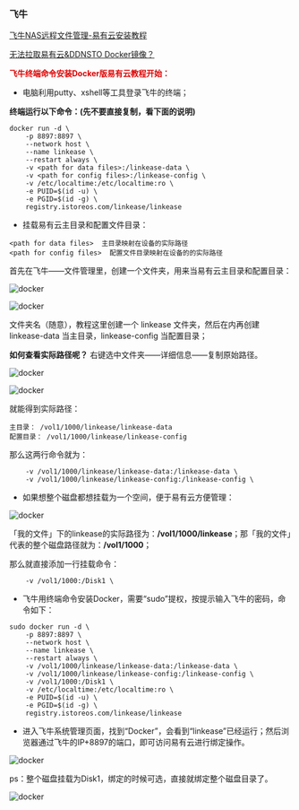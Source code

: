 ### 飞牛

[飞牛NAS远程文件管理-易有云安装教程](https://www.bilibili.com/video/BV1XwmZYCEQa/)

[无法拉取易有云&DDNSTO Docker镜像？](https://www.bilibili.com/video/BV1FnUUYeEn9/)


**<font color="#dd0000">飞牛终端命令安装Docker版易有云教程开始：</font><br />**

* 电脑利用putty、xshell等工具登录飞牛的终端；

**终端运行以下命令：(先不要直接复制，看下面的说明)**
```
docker run -d \
    -p 8897:8897 \
    --network host \
    --name linkease \
    --restart always \
    -v <path for data files>:/linkease-data \
    -v <path for config files>:/linkease-config \
    -v /etc/localtime:/etc/localtime:ro \
    -e PUID=$(id -u) \
    -e PGID=$(id -g) \
    registry.istoreos.com/linkease/linkease
```

* 挂载易有云主目录和配置文件目录：
```
<path for data files>  主目录映射在设备的实际路径
<path for config files>  配置文件目录映射在设备的的实际路径
```
首先在飞牛——文件管理里，创建一个文件夹，用来当易有云主目录和配置目录：

![docker](./image/fn/1.png)

![docker](./image/fn/2.png)

文件夹名（随意），教程这里创建一个 linkease 文件夹，然后在内再创建 linkease-data 当主目录，linkease-config 当配置目录；

**如何查看实际路径呢？** 右键选中文件夹——详细信息——复制原始路径。

![docker](./image/fn/3.png)

![docker](./image/fn/4.png)


就能得到实际路径：
```
主目录： /vol1/1000/linkease/linkease-data
配置目录： /vol1/1000/linkease/linkease-config
```

那么这两行命令就为：
```
    -v /vol1/1000/linkease/linkease-data:/linkease-data \
    -v /vol1/1000/linkease/linkease-config:/linkease-config \
```


* 如果想整个磁盘都想挂载为一个空间，便于易有云方便管理：

![docker](./image/fn/5.png)

「我的文件」下的linkease的实际路径为：**/vol1/1000/linkease**；那「我的文件」代表的整个磁盘路径就为：**/vol1/1000**；

那么就直接添加一行挂载命令：
``` 
    -v /vol1/1000:/Disk1 \
```

* 飞牛用终端命令安装Docker，需要“sudo”提权，按提示输入飞牛的密码，命令如下：
```
sudo docker run -d \
    -p 8897:8897 \
    --network host \
    --name linkease \
    --restart always \
    -v /vol1/1000/linkease/linkease-data:/linkease-data \
    -v /vol1/1000/linkease/linkease-config:/linkease-config \
    -v /vol1/1000:/Disk1 \
    -v /etc/localtime:/etc/localtime:ro \
    -e PUID=$(id -u) \
    -e PGID=$(id -g) \
    registry.istoreos.com/linkease/linkease
```

* 进入飞牛系统管理页面，找到“Docker”，会看到“linkease”已经运行；然后浏览器通过飞牛的IP+8897的端口，即可访问易有云进行绑定操作。

![docker](./image/fn/6.png)

ps：整个磁盘挂载为Disk1，绑定的时候可选，直接就绑定整个磁盘目录了。

![docker](./image/fn/7.png)

